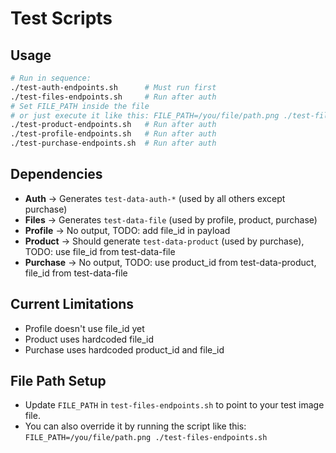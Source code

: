 # Test Scripts

## Usage
```bash
# Run in sequence:
./test-auth-endpoints.sh      # Must run first
./test-files-endpoints.sh     # Run after auth
# Set FILE_PATH inside the file
# or just execute it like this: FILE_PATH=/you/file/path.png ./test-files-endpoints.sh
./test-product-endpoints.sh   # Run after auth
./test-profile-endpoints.sh   # Run after auth
./test-purchase-endpoints.sh  # Run after auth
```

## Dependencies
- **Auth** → Generates `test-data-auth-*` (used by all others except purchase)
- **Files** → Generates `test-data-file` (used by profile, product, purchase)
- **Profile** → No output, TODO: add file_id in payload
- **Product** → Should generate `test-data-product` (used by purchase), TODO: use file_id from test-data-file
- **Purchase** → No output, TODO: use product_id from test-data-product, file_id from test-data-file

## Current Limitations
- Profile doesn't use file_id yet
- Product uses hardcoded file_id
- Purchase uses hardcoded product_id and file_id

## File Path Setup
- Update `FILE_PATH` in `test-files-endpoints.sh` to point to your test image file.
- You can also override it by running the script like this: `FILE_PATH=/you/file/path.png ./test-files-endpoints.sh`